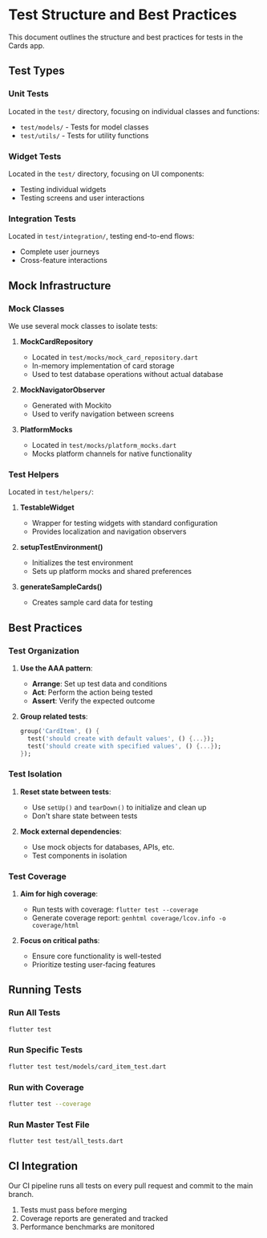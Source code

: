 # Test Structure and Best Practices

This document outlines the structure and best practices for tests in the Cards app.

## Test Types

### Unit Tests

Located in the `test/` directory, focusing on individual classes and functions:

- `test/models/` - Tests for model classes
- `test/utils/` - Tests for utility functions

### Widget Tests

Located in the `test/` directory, focusing on UI components:

- Testing individual widgets
- Testing screens and user interactions

### Integration Tests

Located in `test/integration/`, testing end-to-end flows:

- Complete user journeys
- Cross-feature interactions

## Mock Infrastructure

### Mock Classes

We use several mock classes to isolate tests:

1. **MockCardRepository**

   - Located in `test/mocks/mock_card_repository.dart`
   - In-memory implementation of card storage
   - Used to test database operations without actual database

2. **MockNavigatorObserver**

   - Generated with Mockito
   - Used to verify navigation between screens

3. **PlatformMocks**
   - Located in `test/mocks/platform_mocks.dart`
   - Mocks platform channels for native functionality

### Test Helpers

Located in `test/helpers/`:

1. **TestableWidget**

   - Wrapper for testing widgets with standard configuration
   - Provides localization and navigation observers

2. **setupTestEnvironment()**

   - Initializes the test environment
   - Sets up platform mocks and shared preferences

3. **generateSampleCards()**
   - Creates sample card data for testing

## Best Practices

### Test Organization

1. **Use the AAA pattern**:

   - **Arrange**: Set up test data and conditions
   - **Act**: Perform the action being tested
   - **Assert**: Verify the expected outcome

2. **Group related tests**:
   ```dart
   group('CardItem', () {
     test('should create with default values', () {...});
     test('should create with specified values', () {...});
   });
   ```

### Test Isolation

1. **Reset state between tests**:

   - Use `setUp()` and `tearDown()` to initialize and clean up
   - Don't share state between tests

2. **Mock external dependencies**:
   - Use mock objects for databases, APIs, etc.
   - Test components in isolation

### Test Coverage

1. **Aim for high coverage**:

   - Run tests with coverage: `flutter test --coverage`
   - Generate coverage report: `genhtml coverage/lcov.info -o coverage/html`

2. **Focus on critical paths**:
   - Ensure core functionality is well-tested
   - Prioritize testing user-facing features

## Running Tests

### Run All Tests

```bash
flutter test
```

### Run Specific Tests

```bash
flutter test test/models/card_item_test.dart
```

### Run with Coverage

```bash
flutter test --coverage
```

### Run Master Test File

```bash
flutter test test/all_tests.dart
```

## CI Integration

Our CI pipeline runs all tests on every pull request and commit to the main branch.

1. Tests must pass before merging
2. Coverage reports are generated and tracked
3. Performance benchmarks are monitored
